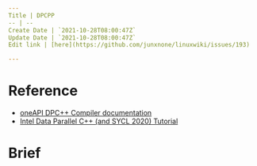 ```yaml
---
Title | DPCPP
-- | --
Create Date | `2021-10-28T08:00:47Z`
Update Date | `2021-10-28T08:00:47Z`
Edit link | [here](https://github.com/junxnone/linuxwiki/issues/193)

---
```

# Reference
- [oneAPI DPC++ Compiler documentation](https://intel.github.io/llvm-docs/GetStartedGuide.html)
- [Intel Data Parallel C++ (and SYCL 2020) Tutorial](https://github.com/jeffhammond/dpcpp-tutorial)


# Brief

